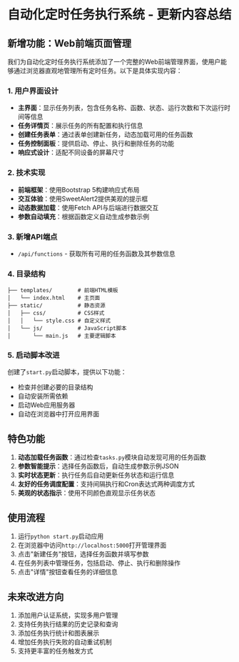 # 自动化定时任务执行系统 - 更新内容总结

## 新增功能：Web前端页面管理

我们为自动化定时任务执行系统添加了一个完整的Web前端管理界面，使用户能够通过浏览器直观地管理所有定时任务。以下是具体实现内容：

### 1. 用户界面设计
- **主界面**：显示任务列表，包含任务名称、函数、状态、运行次数和下次运行时间等信息
- **任务详情页**：展示任务的所有配置和执行信息
- **创建任务表单**：通过表单创建新任务，动态加载可用的任务函数
- **任务控制面板**：提供启动、停止、执行和删除任务的功能
- **响应式设计**：适配不同设备的屏幕尺寸

### 2. 技术实现
- **前端框架**：使用Bootstrap 5构建响应式布局
- **交互体验**：使用SweetAlert2提供美观的提示框
- **动态数据加载**：使用Fetch API与后端进行数据交互
- **参数自动填充**：根据函数定义自动生成参数示例

### 3. 新增API端点
- `/api/functions` - 获取所有可用的任务函数及其参数信息

### 4. 目录结构
```
├── templates/        # 前端HTML模板
│   └── index.html    # 主页面
├── static/           # 静态资源
│   ├── css/          # CSS样式
│   │   └── style.css # 自定义样式
│   └── js/           # JavaScript脚本
│       └── main.js   # 主要逻辑脚本
```

### 5. 启动脚本改进
创建了`start.py`启动脚本，提供以下功能：
- 检查并创建必要的目录结构
- 自动安装所需依赖
- 启动Web应用服务器
- 自动在浏览器中打开应用界面

## 特色功能

1. **动态加载任务函数**：通过检查`tasks.py`模块自动发现可用的任务函数
2. **参数智能提示**：选择任务函数后，自动生成参数示例JSON
3. **实时状态更新**：执行任务后自动更新任务状态和运行信息
4. **友好的任务调度配置**：支持间隔执行和Cron表达式两种调度方式
5. **美观的状态指示**：使用不同颜色直观显示任务状态

## 使用流程

1. 运行`python start.py`启动应用
2. 在浏览器中访问`http://localhost:5000`打开管理界面
3. 点击"新建任务"按钮，选择任务函数并填写参数
4. 在任务列表中管理任务，包括启动、停止、执行和删除操作
5. 点击"详情"按钮查看任务的详细信息

## 未来改进方向

1. 添加用户认证系统，实现多用户管理
2. 支持任务执行结果的历史记录和查询
3. 添加任务执行统计和图表展示
4. 增加任务执行失败的自动重试机制
5. 支持更丰富的任务触发方式 